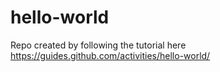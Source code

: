 # hello-world
Repo created by following the tutorial here https://guides.github.com/activities/hello-world/
